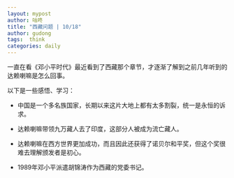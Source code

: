 ```yaml
---
layout: mypost
author: 咕咚
title: "西藏问题 | 10/18"
author: gudong
tags:  think
categories: daily
---
```

一直在看《邓小平时代》最近看到了西藏那个章节，才逐渐了解到之前几年听到的达赖喇嘛是怎么回事。

以下是一些感悟、学习：

- 中国是一个多名族国家，长期以来这片大地上都有太多割裂，统一是永恒的诉求。

- 达赖喇嘛带领九万藏人去了印度，这部分人被成为流亡藏人。
- 达赖喇嘛在西方世界更加成功，而且因此还获得了诺贝尔和平奖，但这个奖很难去理解颁发者是初心。
- 1989年邓小平派遣胡锦涛作为西藏的党委书记。
